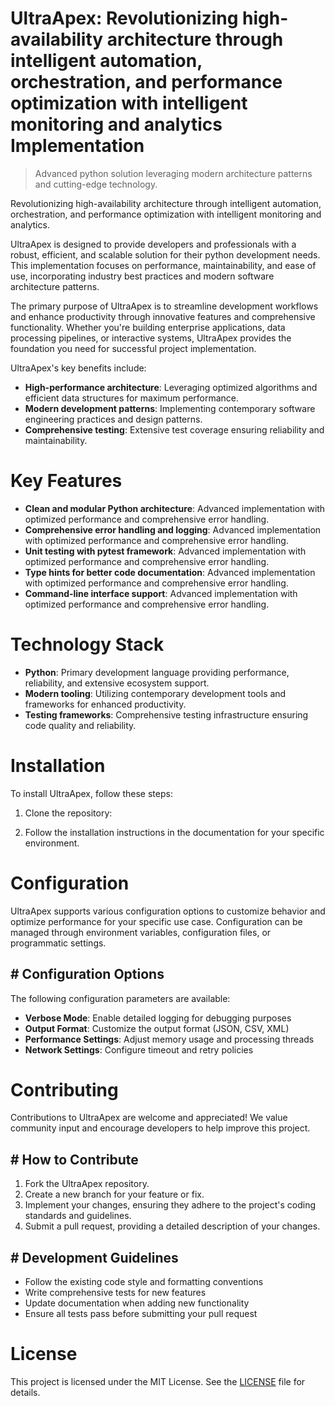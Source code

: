 <!-- fallback_UltraApex_20250802193925_49052 -->

# UltraApex: Revolutionizing high-availability architecture through intelligent automation, orchestration, and performance optimization with intelligent monitoring and analytics Implementation
> Advanced python solution leveraging modern architecture patterns and cutting-edge technology.

Revolutionizing high-availability architecture through intelligent automation, orchestration, and performance optimization with intelligent monitoring and analytics.

UltraApex is designed to provide developers and professionals with a robust, efficient, and scalable solution for their python development needs. This implementation focuses on performance, maintainability, and ease of use, incorporating industry best practices and modern software architecture patterns.

The primary purpose of UltraApex is to streamline development workflows and enhance productivity through innovative features and comprehensive functionality. Whether you're building enterprise applications, data processing pipelines, or interactive systems, UltraApex provides the foundation you need for successful project implementation.

UltraApex's key benefits include:

* **High-performance architecture**: Leveraging optimized algorithms and efficient data structures for maximum performance.
* **Modern development patterns**: Implementing contemporary software engineering practices and design patterns.
* **Comprehensive testing**: Extensive test coverage ensuring reliability and maintainability.

# Key Features

* **Clean and modular Python architecture**: Advanced implementation with optimized performance and comprehensive error handling.
* **Comprehensive error handling and logging**: Advanced implementation with optimized performance and comprehensive error handling.
* **Unit testing with pytest framework**: Advanced implementation with optimized performance and comprehensive error handling.
* **Type hints for better code documentation**: Advanced implementation with optimized performance and comprehensive error handling.
* **Command-line interface support**: Advanced implementation with optimized performance and comprehensive error handling.

# Technology Stack

* **Python**: Primary development language providing performance, reliability, and extensive ecosystem support.
* **Modern tooling**: Utilizing contemporary development tools and frameworks for enhanced productivity.
* **Testing frameworks**: Comprehensive testing infrastructure ensuring code quality and reliability.

# Installation

To install UltraApex, follow these steps:

1. Clone the repository:


2. Follow the installation instructions in the documentation for your specific environment.

# Configuration

UltraApex supports various configuration options to customize behavior and optimize performance for your specific use case. Configuration can be managed through environment variables, configuration files, or programmatic settings.

## # Configuration Options

The following configuration parameters are available:

* **Verbose Mode**: Enable detailed logging for debugging purposes
* **Output Format**: Customize the output format (JSON, CSV, XML)
* **Performance Settings**: Adjust memory usage and processing threads
* **Network Settings**: Configure timeout and retry policies

# Contributing

Contributions to UltraApex are welcome and appreciated! We value community input and encourage developers to help improve this project.

## # How to Contribute

1. Fork the UltraApex repository.
2. Create a new branch for your feature or fix.
3. Implement your changes, ensuring they adhere to the project's coding standards and guidelines.
4. Submit a pull request, providing a detailed description of your changes.

## # Development Guidelines

* Follow the existing code style and formatting conventions
* Write comprehensive tests for new features
* Update documentation when adding new functionality
* Ensure all tests pass before submitting your pull request

# License

This project is licensed under the MIT License. See the [LICENSE](https://github.com/cerenyilmazjinx/UltraApex/blob/main/LICENSE) file for details.
